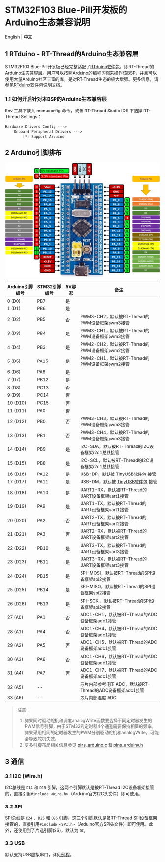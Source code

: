 # STM32F103 Blue-Pill开发板的Arduino生态兼容说明

[English](README.md) | **中文**

## 1 RTduino - RT-Thread的Arduino生态兼容层

STM32F103 Blue-Pill开发板已经完整适配了[RTduino软件包](https://github.com/RTduino/RTduino)，即RT-Thread的Arduino生态兼容层。用户可以按照Arduino的编程习惯来操作该BSP，并且可以使用大量Arduino社区丰富的库，是对RT-Thread生态的极大增强。更多信息，请参见[RTduino软件包说明文档](https://github.com/RTduino/RTduino)。

### 1.1 如何开启针对本BSP的Arduino生态兼容层

Env 工具下敲入 menuconfig 命令，或者 RT-Thread Studio IDE 下选择 RT-Thread Settings：

```Kconfig
Hardware Drivers Config --->
    Onboard Peripheral Drivers --->
        [*] Support Arduino
```

## 2 Arduino引脚排布

![blue-pill-f103-pinout](blue-pill-f103-pinout.jpg)

| Arduino引脚编号 | STM32引脚编号 | 5V容忍 | 备注                                                                        |
| ----------- | --------- | ---- | ------------------------------------------------------------------------- |
| 0 (D0)      | PB7       | 是    |                                                                           |
| 1 (D1)      | PB6       | 是    |                                                                           |
| 2 (D2)      | PB5       | 否    | PWM3-CH2，默认被RT-Thread的PWM设备框架pwm3接管                                       |
| 3 (D3)      | PB4       | 是    | PWM3-CH1，默认被RT-Thread的PWM设备框架pwm3接管                                       |
| 4 (D4)      | PB3       | 是    | PWM2-CH2，默认被RT-Thread的PWM设备框架pwm2接管                                       |
| 5 (D5)      | PA15      | 是    | PWM2-CH1，默认被RT-Thread的PWM设备框架pwm2接管                                       |
| 6 (D6)      | PA8       | 是    |                                                                           |
| 7 (D7)      | PB12      | 是    |                                                                           |
| 8 (D8)      | PC13      | 否    |                                                                           |
| 9 (D9)      | PC14      | 否    |                                                                           |
| 10 (D10)    | PC15      | 否    |                                                                           |
| 11 (D11)    | PA0       | 否    |                                                                           |
| 12 (D12)    | PB0       | 否    | PWM3-CH3，默认被RT-Thread的PWM设备框架pwm3接管                                       |
| 13 (D13)    | PB1       | 否    | PWM3-CH4，默认被RT-Thread的PWM设备框架pwm3接管                                       |
| 14 (D14)    | PB9       | 是    | I2C-SDA，默认被RT-Thread的I2C设备框架i2c1总线接管                                      |
| 15 (D15)    | PB8       | 是    | I2C-SCL，默认被RT-Thread的I2C设备框架i2c1总线接管                                      |
| 16 (D16)    | PA12      | 是    | USB-DP，默认被 [TinyUSB软件包](https://github.com/RT-Thread-packages/tinyusb) 接管 |
| 17 (D17)    | PA11      | 是    | USB-DM，默认被 [TinyUSB软件包](https://github.com/RT-Thread-packages/tinyusb) 接管 |
| 18 (D18)    | PA10      | 是    | UART1-RX，默认被RT-Thread的UART设备框架uart1接管                                     |
| 19 (D19)    | PA9       | 是    | UART1-TX，默认被RT-Thread的UART设备框架uart1接管                                     |
| 20 (D20)    | PA2       | 否    | UART2-TX，默认被RT-Thread的UART设备框架uart2接管                                     |
| 21 (D21)    | PA3       | 否    | UART2-RX，默认被RT-Thread的UART设备框架uart2接管                                     |
| 22 (D22)    | PB10      | 是    | UART3-TX，默认被RT-Thread的UART设备框架uart3接管                                     |
| 23 (D23)    | PB11      | 是    | UART3-RX，默认被RT-Thread的UART设备框架uart3接管                                     |
| 24 (D24)    | PB15      | 是    | SPI-MOSI，默认被RT-Thread的SPI设备框架spi2接管                                       |
| 25 (D25)    | PB14      | 是    | SPI-MISO，默认被RT-Thread的SPI设备框架spi2接管                                       |
| 26 (D26)    | PB13      | 是    | SPI-SCK ，默认被RT-Thread的SPI设备框架spi2接管                                       |
| 27 (A0)     | PA1       | 否    | ADC1-CH1，默认被RT-Thread的ADC设备框架adc1接管                                       |
| 28 (A1)     | PA4       | 否    | ADC1-CH4，默认被RT-Thread的ADC设备框架adc1接管                                       |
| 29 (A2)     | PA5       | 否    | ADC1-CH5，默认被RT-Thread的ADC设备框架adc1接管                                       |
| 30 (A3)     | PA6       | 否    | ADC1-CH6，默认被RT-Thread的ADC设备框架adc1接管                                       |
| 31 (A4)     | PA7       | 否    | ADC1-CH7，默认被RT-Thread的ADC设备框架adc1接管                                       |
| 32 (A5)     | --        |      | 芯片内部参考电压 ADC，默认被RT-Thread的ADC设备框架adc1接管                                   |
| 33 (A6)     | --        |      | 芯片内部温度 ADC                                                                |

> 注意：
> 
> 1. 如果同时驱动舵机和调度analogWrite函数要选择不同定时器发生的PWM信号引脚，由于STM32的定时器4个通道需要保持相同的频率，如果采用相同的定时器发生的PWM分别驱动舵机和analogWrite，可能会导致舵机失效。
> 2. 更多引脚布局相关信息参见 [pins_arduino.c](pins_arduino.c) 和 [pins_arduino.h](pins_arduino.h)

## 3 通信

### 3.1 I2C (Wire.h)

I2C总线是 `D14` 和 `D15` 引脚，这两个引脚默认是被RT-Thread I2C设备框架接管的，直接引用`#include <Wire.h>`（Arduino官方I2C头文件）即可使用。

### 3.2 SPI

SPI总线是 `D24` 、`D25` 和 `D26` 引脚，这三个引脚默认是被RT-Thread SPI设备框架接管的，直接引用`#include <SPI.h>`（Arduino官方SPI头文件）即可使用。此外，还使用到了片选引脚(SS)，默认为 `D7`。

### 3.3 USB

默认支持USB虚拟串口，详见[例程](https://github.com/RTduino/RTduino/tree/master/examples/USBSerial)。

